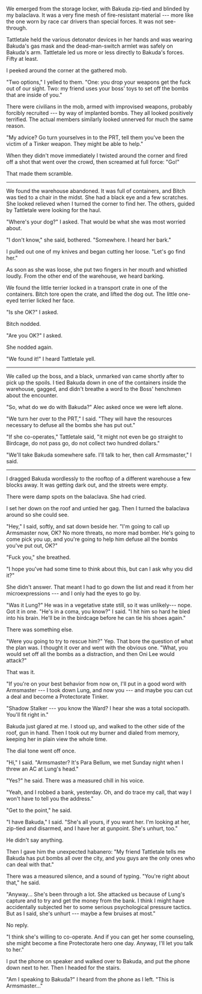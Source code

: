We emerged from the storage locker, with Bakuda zip-tied and blinded by my balaclava. It was
a very fine mesh of fire-resistant material --- more like the one worn by race car drivers than
special forces. It was not see-through.

Tattletale held the various detonator devices in her hands and was wearing Bakuda's gas mask
and the dead-man-switch armlet was safely on Bakuda's arm. Tattletale led us more or less directly to Bakuda's forces.
Fifty at least.

I peeked around the corner at the gathered mob.

"Two options," I yelled to them. "One: you drop your weapons get the fuck out of our sight. Two: my friend
uses your boss' toys to set off the bombs that are inside of you."

There were civilians in the mob, armed with improvised weapons, probably forcibly
recruited --- by way of implanted bombs. They all looked positively
terrified. The actual members similarly looked unnerved for much the same reason.

"My advice? Go turn yourselves in to the PRT, tell them you've been the victim of a Tinker weapon.
They might be able to help."

When they didn't move immediately I twisted around the corner and fired off a shot that went over the
crowd, then screamed at full force: "Go!"

That made them scramble.

----

We found the warehouse abandoned. It was full of containers, and Bitch was tied to a chair in the midst.
She had a black eye and a few scratches. She looked relieved when I turned the corner to find her. The others,
guided by Tattletale were looking for the haul.

"Where's your dog?" I asked. That would be what she was most worried about.

"I don't know," she said, bothered. "Somewhere. I heard her bark."

I pulled out one of my knives and began cutting her loose. "Let's go find her."

As soon as she was loose, she put two fingers in her mouth and whistled loudly. From the
other end of the warehouse, we heard barking.

We found the little terrier locked in a transport crate in one of the containers.
Bitch tore open the crate, and lifted the dog out. The little one-eyed terrier licked her face.

"Is she OK?" I asked.

Bitch nodded.

"Are you OK?" I asked.

She nodded again.

"We found it!" I heard Tattletale yell.

----

We called up the boss, and a black, unmarked van came shortly after to pick up the spoils. I tied Bakuda
down in one of the containers inside the warehouse, gagged, and didn't breathe
a word to the Boss' henchmen about the encounter.

"So, what do we do with Bakuda?" Alec asked once we were left alone.

"We turn her over to the PRT," I said. "They will have the resources necessary to
defuse all the bombs she has put out."

"If she co-operates," Tattletale said, "it might not even be go straight to Birdcage, do not pass go, do not
collect two hundred dollars."

"We'll take Bakuda somewhere safe. I'll talk to her, then call Armsmaster," I said.

----

I dragged Bakuda wordlessly to the rooftop of a different warehouse a few blocks away. It was
getting dark out, and the streets were empty.

There were damp spots on the balaclava. She had cried.

I set her down on the roof and untied her gag. Then I turned the balaclava around so she could see.

"Hey," I said, softly, and sat down beside her.
"I'm going to call up Armsmaster now, OK? No more threats, no more mad bomber.
He's going to come pick you up, and you're going to help him defuse all the bombs you've put out, OK?"

"Fuck you," she breathed.

"I hope you've had some time to think about this, but can I ask why you did it?"

She didn't answer. That meant I had to go down the list and read it from her microexpressions --- and I
only had the eyes to go by.

"Was it Lung?" He was in a vegetative state still, so it was unlikely--- nope. Got it in one.
"He's in a coma, you know?" I said. "I hit him so hard he bled into his brain. He'll be in the
birdcage before he can tie his shoes again."

There was something else. 

"Were you going to try to rescue him?" Yep. That bore the question of what the plan was. I thought it
over and went with the obvious one.
"What, you would set off all the bombs as a distraction, and then Oni Lee would attack?" 

That was it.

"If you're on your best behavior from now on, I'll put in a good word with Armsmaster --- I took
down Lung, and now you --- and maybe you can cut a deal and become a Protectorate Tinker.

"Shadow Stalker --- you know the Ward? I hear she was a total sociopath. You'll fit right in."

Bakuda just glared at me. I stood up, and walked to the other side of the roof, gun in hand.
Then I took out my burner and dialed from memory, keeping her in plain view the whole time.

The dial tone went off once.

"Hi," I said. "Armsmaster? It's Para Bellum, we met Sunday night when I threw an AC at Lung's head."

"Yes?" he said. There was a measured chill in his voice.

"Yeah, and I robbed a bank, yesterday. Oh, and do trace my call, that way I won't have to tell you the
address."

"Get to the point," he said.

"I have Bakuda," I said. "She's all yours, if you want her. I'm looking at her, zip-tied and disarmed,
and I have her at gunpoint. She's unhurt, too."

He didn't say anything.

Then I gave him the unexpected habanero: "My friend Tattletale tells me Bakuda has put bombs
all over the city, and you guys are the only ones who can deal with that."

There was a measured silence, and a sound of typing. "You're right about that," he said.

"Anyway... She's been through a lot. She attacked us because of Lung's capture and to try and get
the money from the bank. I think I might have accidentally subjected her to some serious psychological
pressure tactics. But as I said, she's unhurt --- maybe a few bruises at most."

No reply.

"I think she's willing to co-operate. And if you can get her some counseling,
she might become a fine Protectorate hero one day. Anyway, I'll let you talk to her."

I put the phone on speaker and walked over to Bakuda, and put the phone down next to her. Then I headed
for the stairs.

"Am I speaking to Bakuda?" I heard from the phone as I left. "This is Armsmaster..."
